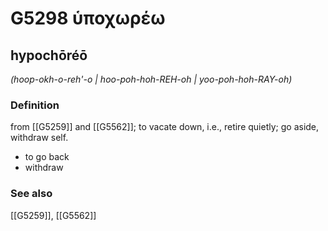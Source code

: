 # G5298 ὑποχωρέω

## hypochōréō

_(hoop-okh-o-reh'-o | hoo-poh-hoh-REH-oh | yoo-poh-hoh-RAY-oh)_

### Definition

from [[G5259]] and [[G5562]]; to vacate down, i.e., retire quietly; go aside, withdraw self.

- to go back
- withdraw

### See also

[[G5259]], [[G5562]]

